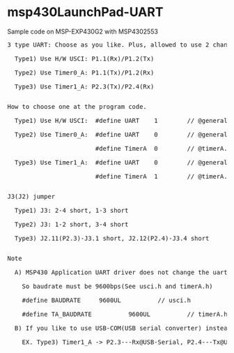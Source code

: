 # msp430LaunchPad-UART
Sample code on MSP-EXP430G2 with MSP4302553

<pre>
3 type UART: Choose as you like. Plus, allowed to use 2 channel UARTs with 1)+3).(Choose only one at the sample program)<br>
  Type1) Use H/W USCI: P1.1(Rx)/P1.2(Tx)<br>
  Type2) Use Timer0_A: P1.1(Tx)/P1.2(Rx)<br>
  Type3) Use Timer1_A: P2.3(Tx)/P2.4(Rx)<br>
</pre>

<pre>
How to choose one at the program code.<br>
  Type1) Use H/W USCI:  #define UART    1 &#009; // @general.h, 0:TimerA_UART, 1:USCI_UART<br>
  Type2) Use Timer0_A:  #define UART    0 &#009; // @general.h, 0:TimerA_UART, 1:USCI_UART<br>
                        #define TimerA  0 &#009; // @timerA.h<br>
  Type3) Use Timer1_A:  #define UART    0 &#009; // @general.h, 0:TimerA_UART, 1:USCI_UART<br>
                        #define TimerA  1 &#009; // @timerA.h<br>
</pre>

<pre>
J3(J2) jumper<br>
  Type1) J3: 2-4 short, 1-3 short<br>
  Type2) J3: 1-2 short, 3-4 short<br>
  Type3) J2.11(P2.3)-J3.1 short, J2.12(P2.4)-J3.4 short  &#009; // Remove 2 jumper pins<br>
</pre>

<pre>
Note<br>
  A) MSP430 Application UART driver does not change the uart baudrate on MSP430-EXP430G2LaunchPad MSP430F16x and 9600bps is fixed.<br>
    So baudrate must be 9600bps(See usci.h and timerA.h)<br>
    #define BAUDRATE &#009; 9600UL &#009; // usci.h<br>
    #define TA_BAUDRATE &#009; 9600UL &#009; // timerA.h<br>   
  B) If you like to use USB-COM(USB serial converter) instead, connect appropriately. Allowed to choose the baudrate whatever you like. <br>
    EX. Type3) Timer1_A -> P2.3---Rx@USB-Serial, P2.4---Tx@USB-Serial (Cross)<br>
</pre>
    
